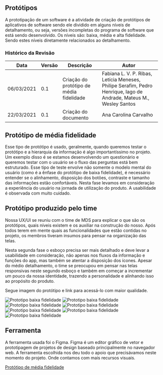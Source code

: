## Protótipos

A prototipação de um software é a atividade de criação de protótipos de aplicativos de software sendo ele dividido em alguns níveis de detalhamento, ou seja, versões incompletas do programa de software que está sendo desenvolvido. Os níveis são: baixa, média e alta fidelidade. Sendo estes níveis diretamente relacionados ao detalhamento. 

### Histórico da Revisão
| Data | Versão | Descrição | Autor |
|---|---|---|---|
| 06/03/2021| 0.1 |Criação do protótipo de média fidelidade | Fabiana L. V. P. Ribas, Letícia Meneses, Philipe Serafim, Pedro Henrique, Iago de Andrade, Mateus M., Wesley Santos |
| 22/03/2021| 0.1 |Criação do documento | Ana Carolina Carvalho |

## Protótipo de média fidelidade

Esse tipo de protótipo é usado, geralmente, quando queremos testar o protótipo e a hierarquia da informação é algo importantíssimo no projeto. Um exemplo disso é se estamos desenvolvendo um questionário e queremos testar com o usuário se o fluxo das perguntas está bem estruturado. Esse tipo de teste envolve não somente o modelo mental do usuário (como é a ênfase do protótipo de baixa fidelidade), é necessário entender se o alinhamento, disposição dos botões, contraste e tamanho das informações estão confortáveis. Nesta fase levamos em consideração a experiência do usuário na jornada de utilização do produto. A usabilidade é observada com muito cuidado. 

## Protótipo produzido pelo time 

Nossa UX/UI se reuniu com o time de MDS para explicar o que são os protótipos, quais níveis existem e os auxiliar na construção do nosso. Após todos terem em mente quais as funcionalidades que estão contidas no projeto, os membros tiveram insumos para pensar na organização das telas.

Nesta segunda fase o esboço precisa ser mais detalhado e deve levar a usabilidade em consideração, não apenas nos fluxos da informação e funções do app, mas também se atentar a disposição dos ícones. 
Apesar do médio detalhamento, o time se preocupou em pensar nas telas responsivas neste segundo esboço e também em começar a incrementar um pouco da nossa identidade, trazendo a personalidade e alinhando isso ao propósito do produto. 

Segue imagem do protótipo e link para acessá-lo com maior qualidade. 

![Prototipo baixa fidelidade](../../img/prototipo-media1.png)
![Prototipo baixa fidelidade](../../img/prototipo-media2.png)
![Prototipo baixa fidelidade](../../img/prototipo-media3.png)
![Prototipo baixa fidelidade](../../img/prototipo-media4.png)
![Prototipo baixa fidelidade](../../img/prototipo-media5.png)
![Prototipo baixa fidelidade](../../img/prototipo-media6.png)
![Prototipo baixa fidelidade](../../img/prototipo-media7.png)

## Ferramenta

A ferramenta usada foi o Figma. Figma é um editor gráfico de vetor e prototipagem de projetos de design baseado principalmente no navegador web.
A ferramenta escolhida nos deu todo o apoio que precisávamos neste momento do projeto. Onde contamos com mais recursos visuais. 

[Protótipo de média fidelidade](https://www.figma.com/file/WJ3DSlJ6ZmjJbGAx5zuWOx/M%C3%A9dia-fidelidade-Violeta?node-id=0%3A1)